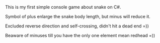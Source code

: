 This is my first simple console game about snake on C#.

Symbol of plus enlarge the snake body length, but minus will reduce it.

Excluded reverse direction and self-crossing, didn't hit a dead end =))

Beaware of minuses till you have the only one element mean redhead =))

